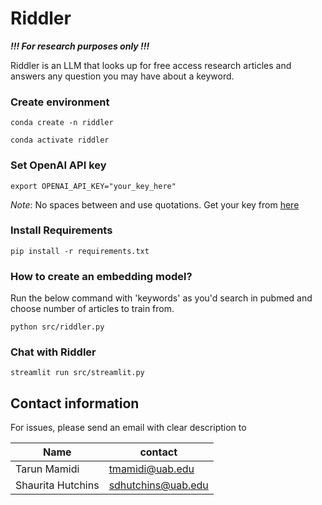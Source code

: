 # Riddler

***!!! For research purposes only !!!***

Riddler is an LLM that looks up for free access research articles and answers any question you may have about a keyword.

### Create environment

```
conda create -n riddler

conda activate riddler
```

### Set OpenAI API key

`export OPENAI_API_KEY="your_key_here"`

*Note*: No spaces between and use quotations. Get your key from [here](https://platform.openai.com/account/api-keys)

### Install Requirements

`pip install -r requirements.txt`

### How to create an embedding model?

Run the below command with 'keywords' as you'd search in pubmed and choose number of articles to train from.

`python src/riddler.py`

### Chat with Riddler

`streamlit run src/streamlit.py`

## Contact information

For issues, please send an email with clear description to


|Name | contact|
------|--------|
Tarun Mamidi | tmamidi@uab.edu
Shaurita Hutchins | sdhutchins@uab.edu

